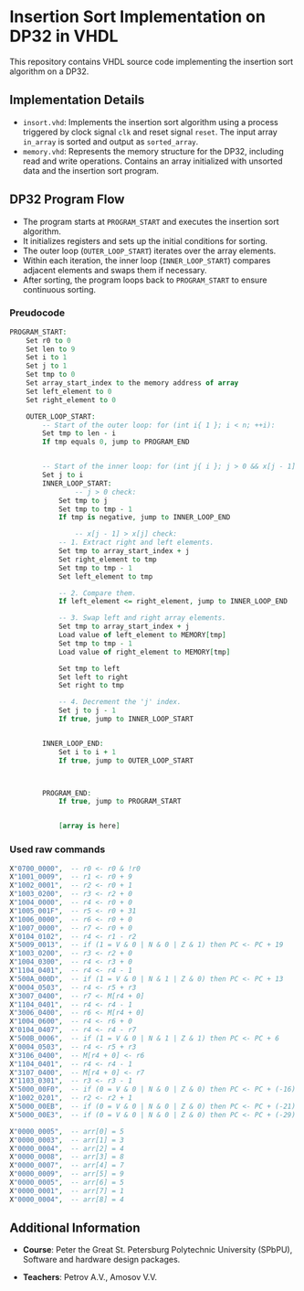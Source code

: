 # Insertion Sort Implementation on DP32 in VHDL

This repository contains VHDL source code implementing the insertion sort algorithm on a DP32.

## Implementation Details

- `insort.vhd`: Implements the insertion sort algorithm using a process triggered by clock signal
  `clk` and reset signal `reset`. The input array `in_array` is sorted and output as `sorted_array`.
- `memory.vhd`: Represents the memory structure for the DP32, including read and write operations.
  Contains an array initialized with unsorted data and the insertion sort program.

## DP32 Program Flow

- The program starts at `PROGRAM_START` and executes the insertion sort algorithm.
- It initializes registers and sets up the initial conditions for sorting.
- The outer loop (`OUTER_LOOP_START`) iterates over the array elements.
- Within each iteration, the inner loop (`INNER_LOOP_START`) compares adjacent elements and swaps
  them if necessary.
- After sorting, the program loops back to `PROGRAM_START` to ensure continuous sorting.

### Preudocode

```vhdl
PROGRAM_START:
    Set r0 to 0
    Set len to 9
    Set i to 1
    Set j to 1
    Set tmp to 0
    Set array_start_index to the memory address of array
    Set left_element to 0
    Set right_element to 0

    OUTER_LOOP_START:
        -- Start of the outer loop: for (int i{ 1 }; i < n; ++i):
        Set tmp to len - i
        If tmp equals 0, jump to PROGRAM_END


        -- Start of the inner loop: for (int j{ i }; j > 0 && x[j - 1] > x[j]; --j):
        Set j to i
        INNER_LOOP_START:
                -- j > 0 check:
            Set tmp to j
            Set tmp to tmp - 1
            If tmp is negative, jump to INNER_LOOP_END

                -- x[j - 1] > x[j] check:
            -- 1. Extract right and left elements.
            Set tmp to array_start_index + j
            Set right_element to tmp
            Set tmp to tmp - 1
            Set left_element to tmp

            -- 2. Compare them.
            If left_element <= right_element, jump to INNER_LOOP_END

            -- 3. Swap left and right array elements.
            Set tmp to array_start_index + j
            Load value of left_element to MEMORY[tmp]
            Set tmp to tmp - 1
            Load value of right_element to MEMORY[tmp]

            Set tmp to left
            Set left to right
            Set right to tmp

            -- 4. Decrement the 'j' index.
            Set j to j - 1
            If true, jump to INNER_LOOP_START


        INNER_LOOP_END:
            Set i to i + 1
            If true, jump to OUTER_LOOP_START



        PROGRAM_END:
            If true, jump to PROGRAM_START


            [array is here]
```

### Used raw commands

```vhdl
X"0700_0000",  -- r0 <- r0 & !r0
X"1001_0009",  -- r1 <- r0 + 9
X"1002_0001",  -- r2 <- r0 + 1
X"1003_0200",  -- r3 <- r2 + 0
X"1004_0000",  -- r4 <- r0 + 0
X"1005_001F",  -- r5 <- r0 + 31
X"1006_0000",  -- r6 <- r0 + 0
X"1007_0000",  -- r7 <- r0 + 0
X"0104_0102",  -- r4 <- r1 - r2
X"5009_0013",  -- if (1 = V & 0 | N & 0 | Z & 1) then PC <- PC + 19
X"1003_0200",  -- r3 <- r2 + 0
X"1004_0300",  -- r4 <- r3 + 0
X"1104_0401",  -- r4 <- r4 - 1
X"500A_000D",  -- if (1 = V & 0 | N & 1 | Z & 0) then PC <- PC + 13
X"0004_0503",  -- r4 <- r5 + r3
X"3007_0400",  -- r7 <- M[r4 + 0]
X"1104_0401",  -- r4 <- r4 - 1
X"3006_0400",  -- r6 <- M[r4 + 0]
X"1004_0600",  -- r4 <- r6 + 0
X"0104_0407",  -- r4 <- r4 - r7
X"500B_0006",  -- if (1 = V & 0 | N & 1 | Z & 1) then PC <- PC + 6
X"0004_0503",  -- r4 <- r5 + r3
X"3106_0400",  -- M[r4 + 0] <- r6
X"1104_0401",  -- r4 <- r4 - 1
X"3107_0400",  -- M[r4 + 0] <- r7
X"1103_0301",  -- r3 <- r3 - 1
X"5000_00F0",  -- if (0 = V & 0 | N & 0 | Z & 0) then PC <- PC + (-16)
X"1002_0201",  -- r2 <- r2 + 1
X"5000_00EB",  -- if (0 = V & 0 | N & 0 | Z & 0) then PC <- PC + (-21)
X"5000_00E3",  -- if (0 = V & 0 | N & 0 | Z & 0) then PC <- PC + (-29)

X"0000_0005",  -- arr[0] = 5
X"0000_0003",  -- arr[1] = 3
X"0000_0004",  -- arr[2] = 4
X"0000_0008",  -- arr[3] = 8
X"0000_0007",  -- arr[4] = 7
X"0000_0009",  -- arr[5] = 9
X"0000_0005",  -- arr[6] = 5
X"0000_0001",  -- arr[7] = 1
X"0000_0004",  -- arr[8] = 4
```

## Additional Information

- **Course**: Peter the Great St. Petersburg Polytechnic University (SPbPU), Software and hardware
  design packages.

- **Teachers**: Petrov A.V., Amosov V.V.
